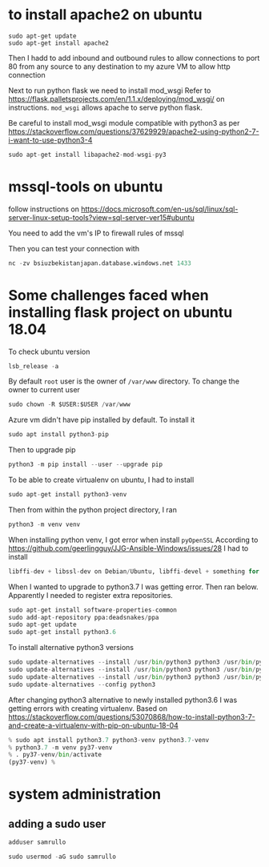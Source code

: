 # to install apache2 on ubuntu

```
sudo apt-get update
sudo apt-get install apache2
```

Then I hadd to add inbound and outbound rules to allow connections
to port 80 from any source to any destination to my azure 
VM to allow http connection

Next to run python flask we need to install mod_wsgi
Refer to https://flask.palletsprojects.com/en/1.1.x/deploying/mod_wsgi/
on instructions. ```mod_wsgi``` allows apache to serve python flask.

Be careful to install mod_wsgi module compatible with python3 as per https://stackoverflow.com/questions/37629929/apache2-using-python2-7-i-want-to-use-python3-4
```python
sudo apt-get install libapache2-mod-wsgi-py3
```

# mssql-tools on ubuntu
follow instructions on https://docs.microsoft.com/en-us/sql/linux/sql-server-linux-setup-tools?view=sql-server-ver15#ubuntu

You need to add the vm's IP to firewall rules of mssql

Then you can test your connection with 
```python
nc -zv bsiuzbekistanjapan.database.windows.net 1433
```

# Some challenges faced when installing flask project on ubuntu 18.04
To check ubuntu version

```python
lsb_release -a
```

By default ```root``` user is the owner of ```/var/www``` directory.
To change the owner to current user
```python
sudo chown -R $USER:$USER /var/www
```

Azure vm didn't have pip installed by default. To install it
```python
sudo apt install python3-pip
```

Then to upgrade pip
```python
python3 -m pip install --user --upgrade pip
```

To be able to create virtualenv on ubuntu, I had to install
```python
sudo apt-get install python3-venv
```

Then from within the python project directory, I ran
```python
python3 -m venv venv
```

When installing python venv, I got error when install ```pyOpenSSL```
According to https://github.com/geerlingguy/JJG-Ansible-Windows/issues/28 I had to install
```python
libffi-dev + libssl-dev on Debian/Ubuntu, libffi-devel + something for openssl dev package on
```

When I wanted to upgrade to python3.7 I was getting error.
Then ran below. Apparently I needed to register extra repositories.
```python
sudo apt-get install software-properties-common
sudo add-apt-repository ppa:deadsnakes/ppa 
sudo apt-get update
sudo apt-get install python3.6
```

To install alternative python3 versions
```python
sudo update-alternatives --install /usr/bin/python3 python3 /usr/bin/python3.5 1
sudo update-alternatives --install /usr/bin/python3 python3 /usr/bin/python3.6 2
sudo update-alternatives --install /usr/bin/python3 python3 /usr/bin/python3.7 3
sudo update-alternatives --config python3
```


After changing python3 alternative to newly installed python3.6
I was getting errors with creating virtualenv.
Based on https://stackoverflow.com/questions/53070868/how-to-install-python3-7-and-create-a-virtualenv-with-pip-on-ubuntu-18-04
```python
% sudo apt install python3.7 python3-venv python3.7-venv
% python3.7 -m venv py37-venv
% . py37-venv/bin/activate
(py37-venv) % 
```

# system administration
## adding a sudo user

```python
adduser samrullo
```

```python
sudo usermod -aG sudo samrullo
```